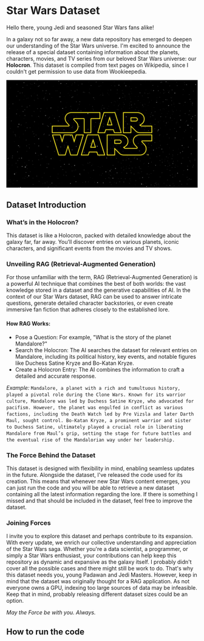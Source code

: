 # Star Wars Dataset
Hello there, young Jedi and seasoned Star Wars fans alike!

In a galaxy not so far away, a new data repository has emerged to deepen our understanding of the Star Wars universe.
I'm excited to announce the release of a special dataset containing information about the planets, characters, movies, and TV series from our beloved Star Wars universe: our **Holocron**.
This dataset is compiled from text pages on Wikipedia, since I couldn't get permission to use data from Wookieepedia.

<p align="center">
  <img src="assets/logo_2.png"/ alt="Star Wars logo">
</p>

## Dataset Introduction

### What’s in the Holocron?
This dataset is like a Holocron, packed with detailed knowledge about the galaxy far, far away. You’ll discover entries on various planets, iconic characters, and significant events from the movies and TV shows.

### Unveiling RAG (Retrieval-Augmented Generation)
For those unfamiliar with the term, RAG (Retrieval-Augmented Generation) is a powerful AI technique that combines the best of both worlds: the vast knowledge stored in a dataset and the generative capabilities of AI. In the context of our Star Wars dataset, RAG can be used to answer intricate questions, generate detailed character backstories, or even create immersive fan fiction that adheres closely to the established lore.

#### How RAG Works:
- Pose a Question: For example, "What is the story of the planet Mandalore?"
- Search the Holocron: The AI searches the dataset for relevant entries on Mandalore, including its political history, key events, and notable figures like Duchess Satine Kryze and Bo-Katan Kryze.
- Create a Holocron Entry: The AI combines the information to craft a detailed and accurate response.

*Example:* ``` Mandalore, a planet with a rich and tumultuous history, played a pivotal role during the Clone Wars. Known for its warrior culture, Mandalore was led by Duchess Satine Kryze, who advocated for pacifism. However, the planet was engulfed in conflict as various factions, including the Death Watch led by Pre Vizsla and later Darth Maul, sought control. Bo-Katan Kryze, a prominent warrior and sister to Duchess Satine, ultimately played a crucial role in liberating Mandalore from Maul’s grip, setting the stage for future battles and the eventual rise of the Mandalorian way under her leadership. ```

### The Force Behind the Dataset
This dataset is designed with flexibility in mind, enabling seamless updates in the future. Alongside the dataset, I've released the code used for its creation. This means that whenever new Star Wars content emerges, you can just run the code and you will be able to retrieve a new dataset containing all the latest information regarding the lore. If there is something I missed and that should be included in the dataset, feel free to improve the dataset.

### Joining Forces
I invite you to explore this dataset and perhaps contribute to its expansion. With every update, we enrich our collective understanding and appreciation of the Star Wars saga. Whether you're a data scientist, a programmer, or simply a Star Wars enthusiast, your contributions can help keep this repository as dynamic and expansive as the galaxy itself. I probably didn't cover all the possible cases and there might still be work to do. That's why this dataset needs you, young Padawan and Jedi Masters.
However, keep in mind that the dataset was originally thought for a RAG application. As not everyone owns a GPU, indexing too large sources of data may be infeasible. Keep that in mind, probably releasing different dataset sizes could be an option.

*May the Force be with you. Always.*

## How to run the code

